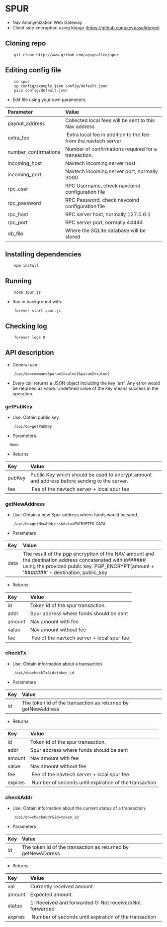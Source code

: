 # SPUR 

- Nav Anonymization Web Gateway
- Client side encryption using kbpgp (https://github.com/keybase/kbpgp)

## Cloning repo

```
    git clone http://www.github.com/aguycalled/spur
```
 
## Editing config file
```
    cd spur
    cp config/example.json config/default.json
    pico config/default.json
```    
- Edit file using your own parameters.

| Parameter | Value |
|:-----------|:-----------|
| payout_address | Collected local fees will be sent to this Nav address |
| extra_fee | Extra local fee in addition to the fee from the navtech server |
| number_confirmations | Number of confirmations required for a transaction. |
| incoming_host | Navtech incoming server host |
| incoming_port | Navtech incoming server port, normally 3000 |
| rpc_user | RPC Username, check navcoind configuration file |
| rpc_password | RPC Password, check navcoind configuration file |
| rpc_host | RPC server host, normally 127.0.0.1 |
| rpc_port | RPC server port, normally 44444 |
| db_file | Where the SQLite database will be stored |


## Installing dependencies
```
    npm install
```    
## Running 
```
    node spur.js
```    
- Run in background with:
```
    forever start spur.js
```    
## Checking log 
```
    forever logs 0
```
## API description
 
- General use:

```
    /api/do=command&param1=value1&param2=value2
```
- Every call returns a JSON object including the key 'err'. Any error would be returned as value. Undefined value of the key means success in the operation.

### getPubKey

- Use: Obtain public key.
```
    /api/do=getPubKey
```
- Parameters
```
  None
```
- Returns

| Key | Value |
|:-----------|:-----------|
| pubKey | Public Key which should be used to encrypt amount and address before sending to the server. |
| fee | Fee of the navtech server + local spur fee |

### getNewAddress

- Use: Obtain a new Spur address where funds would be send.
```
    /api/do=getNewAddress&data=ENCRYPTED_DATA
```
- Parameters
 
| Key | Value |
|:-----------|:-----------|
| data | The result of the pgp encryption of the NAV amount and the destination address concatenated with ####### using the provided public key. PGP_ENCRYPT(amount + '#######' + destination, public_key |

- Returns

| Key | Value |
|:-----------|:-----------|
| id | Token id of the spur transaction. |
| addr | Spur address where funds should be sent |
| amount | Nav amount with fee |
| value | Nav amount without fee |
| fee | Fee of the navtech server + local spur fee |

### checkTx

- Use: Obtain information about a transaction.
```
    /api/do=checkTx&id=token_id
```
- Parameters

| Key | Value |
|:-----------|:-----------|
| id | The token id of the transaction as returned by getNewAddress |

- Returns

| Key | Value |
|:-----------|:-----------|
| id | Token id of the spur transaction. |
| addr | Spur address where funds should be sent |
| amount | Nav amount with fee |
| value | Nav amount without fee |
| fee | Fee of the navtech server + local spur fee |
| expires | Number of seconds until expiration of the transaction |

### checkAddr

- Use: Obtain information about the current status of a transaction.
```
    /api/do=checkAddr&id=token_id
```
- Parameters

| Key | Value |
|:-----------|:-----------|
| id | The token id of the transaction as returned by getNewADdress |

- Returns

| Key | Value |
|:-----------|:-----------|
| val | Currently received amount. |
| amount | Expected amount. |
| status | 1: Received and forwarded 0: Not received/Not forwarded |
| expires | Number of seconds until expiration of the transaction |


